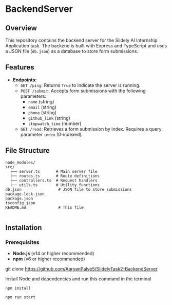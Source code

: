 # BackendServer

## Overview

This repository contains the backend server for the Slidely AI Internship Application task. The backend is built with Express and TypeScript and uses a JSON file (`db.json`) as a database to store form submissions. 

## Features

- **Endpoints:**
  - `GET /ping`: Returns `True` to indicate the server is running.
  - `POST /submit`: Accepts form submissions with the following parameters:
    - `name` (string)
    - `email` (string)
    - `phone` (string)
    - `github_link` (string)
    - `stopwatch_time` (number)
  - `GET /read`: Retrieves a form submission by index. Requires a query parameter `index` (0-indexed).

## File Structure

```plaintext
node_modules/
src/
  ├── server.ts       # Main server file
  ├── routes.ts       # Route definitions
  ├── controllers.ts  # Request handlers
  ├── utils.ts        # Utility functions
db.json                # JSON file to store submissions
package-lock.json
package.json
tsconfig.json
README.md              # This file


```

## Installation

### Prerequisites

- **Node.js** (v14 or higher recommended)
- **npm** (v6 or higher recommended)

git clone https://github.com/AaryanPalve5/SlidelyTask2-BackendServer

Install Node and dependencies and run this command in the terminal

```npm install ```

```npm run start```

